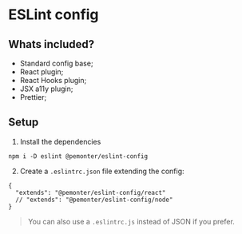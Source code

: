 # ESLint config

## Whats included?

- Standard config base;
- React plugin;
- React Hooks plugin;
- JSX a11y plugin;
- Prettier;

## Setup

1. Install the dependencies
```
npm i -D eslint @pemonter/eslint-config
```

2. Create a `.eslintrc.json` file extending the config:
```
{
  "extends": "@pemonter/eslint-config/react"
  // "extends": "@pemonter/eslint-config/node"
}
```

> You can also use a `.eslintrc.js` instead of JSON if you prefer.
